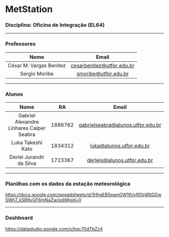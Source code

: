# MetStation

### Disciplina: Oficina de Integração (EL64)

---

### Professores

| Nome | Email |
| :---: | :---: |
| César M. Vargas Benítez | cesarbenitez@utfpr.edu.br |
| Sergio Moribe | smoribe@utfpr.edu.br |

---

### Alunos

| Nome | RA | Email |
| :---: | :---: | :---: |
| Gabriel Alexandre Linhares Calper Seabra | 1886762 | gabrielseabra@alunos.utfpr.edu.br |
| Luka Takeshi Kato | 1834312 | luka@alunos.utfpr.edu.br |
| Derlei Jurandir da Silva | 1723367 | derleis@alunos.utfpr.edu.br |

---

### Planilhas com os dados da estação meteorológica
https://docs.google.com/spreadsheets/d/1HhgEB5pwnGW1fUyfl0V4RtDDwSWh7_kSB9yGF6mNaZw/edit#gid=0

---

### Dashboard
https://datastudio.google.com/s/hqc70dTbZz4
